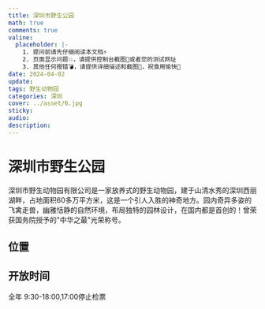```yaml
---
title: 深圳市野生公园
math: true
comments: true
valine:
  placeholder: |-
    1. 提问前请先仔细阅读本文档⚡
    2. 页面显示问题💥，请提供控制台截图📸或者您的测试网址
    3. 其他任何报错💣，请提供详细描述和截图📸，祝食用愉快💪
date: 2024-04-02
update:
tags: 野生动物园
categories: 深圳
cover: ../asset/6.jpg
sticky:
audio:
description:
---
```

# 深圳市野生公园
深圳市野生动物园有限公司是一家放养式的野生动物园，建于山清水秀的深圳西丽湖畔，占地面积60多万平方米，这是一个引人入胜的神奇地方。园内奇异多姿的飞禽走兽，幽雅恬静的自然环境，布局独特的园林设计，在国内都是首创的！曾荣获国务院授予的"中华之最"光荣称号。
## 位置
## 开放时间
全年 9:30-18:00,17:00停止检票